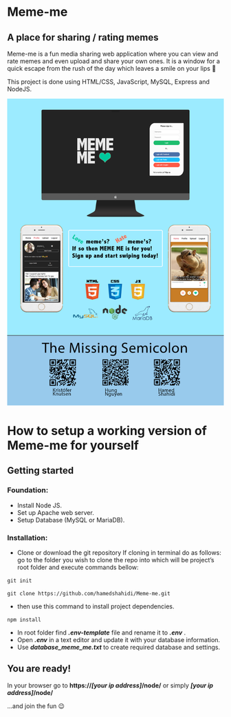# Meme-me 
## A place for sharing / rating memes

Meme-me is a fun media sharing web application where you can view and rate memes and even upload and share your own ones. It is a window for a quick escape from the rush of the day which leaves a smile on your lips 🙂

This project is done using HTML/CSS, JavaScript, MySQL, Express and NodeJS.

![Poster of Meme-me](https://github.com/hamedshahidi/Meme-me/raw/master/poster_meme_me.png
)
# How to setup a working version of Meme-me for yourself
## Getting started


### Foundation:

- Install Node JS.
- Set up Apache web server.
- Setup Database (MySQL or MariaDB).


### Installation:
- Clone or download the git repository
If cloning in terminal do as follows:
go to the folder you wish to clone the repo into which will be project’s root
folder and execute commands bellow:

 ```
 git init
 ```

 ```
 git clone https://github.com/hamedshahidi/Meme-me.git
 ```
 - then use this command to install project dependencies.
 ```
 npm install
 ```
- In root folder find  **_.env-template_** file and rename it to  **_.env_** .
- Open  **_.env_**  in a text editor and update it with your database information.
- Use **_database_meme_me.txt_** to create required database and settings.


## You are ready!

In your browser go to
**https://_[your ip address]_/node/** or simply **_[your ip address]_/node/**

...and join the fun :wink:
 












